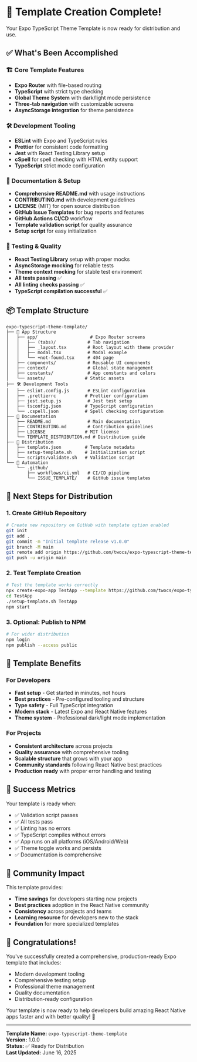 # 🎉 Template Creation Complete!

Your Expo TypeScript Theme Template is now ready for distribution and use.

## ✅ What's Been Accomplished

### 🏗 Core Template Features

- **Expo Router** with file-based routing
- **TypeScript** with strict type checking
- **Global Theme System** with dark/light mode persistence
- **Three-tab navigation** with customizable screens
- **AsyncStorage integration** for theme persistence

### 🛠 Development Tooling

- **ESLint** with Expo and TypeScript rules
- **Prettier** for consistent code formatting
- **Jest** with React Testing Library setup
- **cSpell** for spell checking with HTML entity support
- **TypeScript** strict mode configuration

### 📝 Documentation & Setup

- **Comprehensive README.md** with usage instructions
- **CONTRIBUTING.md** with development guidelines
- **LICENSE** (MIT) for open source distribution
- **GitHub Issue Templates** for bug reports and features
- **GitHub Actions CI/CD** workflow
- **Template validation script** for quality assurance
- **Setup script** for easy initialization

### 🧪 Testing & Quality

- **React Testing Library** setup with proper mocks
- **AsyncStorage mocking** for reliable tests
- **Theme context mocking** for stable test environment
- **All tests passing** ✅
- **All linting checks passing** ✅
- **TypeScript compilation successful** ✅

## 📦 Template Structure

```
expo-typescript-theme-template/
├── 📱 App Structure
│   ├── app/                    # Expo Router screens
│   │   ├── (tabs)/            # Tab navigation
│   │   ├── _layout.tsx        # Root layout with theme provider
│   │   ├── modal.tsx          # Modal example
│   │   └── +not-found.tsx     # 404 page
│   ├── components/            # Reusable UI components
│   ├── context/               # Global state management
│   ├── constants/             # App constants and colors
│   └── assets/               # Static assets
├── 🛠 Development Tools
│   ├── eslint.config.js       # ESLint configuration
│   ├── .prettierrc           # Prettier configuration
│   ├── jest.setup.js          # Jest test setup
│   ├── tsconfig.json         # TypeScript configuration
│   └── .cspell.json          # Spell checking configuration
├── 📝 Documentation
│   ├── README.md              # Main documentation
│   ├── CONTRIBUTING.md        # Contribution guidelines
│   ├── LICENSE               # MIT license
│   └── TEMPLATE_DISTRIBUTION.md # Distribution guide
├── 🚀 Distribution
│   ├── template.json         # Template metadata
│   ├── setup-template.sh     # Initialization script
│   └── scripts/validate.sh   # Validation script
└── 🤖 Automation
    └── .github/
        ├── workflows/ci.yml   # CI/CD pipeline
        └── ISSUE_TEMPLATE/    # GitHub issue templates
```

## 🚀 Next Steps for Distribution

### 1. Create GitHub Repository

```bash
# Create new repository on GitHub with template option enabled
git init
git add .
git commit -m "Initial template release v1.0.0"
git branch -M main
git remote add origin https://github.com/twocs/expo-typescript-theme-template.git
git push -u origin main
```

### 2. Test Template Creation

```bash
# Test the template works correctly
npx create-expo-app TestApp --template https://github.com/twocs/expo-typescript-theme-template
cd TestApp
./setup-template.sh TestApp
npm start
```

### 3. Optional: Publish to NPM

```bash
# For wider distribution
npm login
npm publish --access public
```

## 🎯 Template Benefits

### For Developers

- **Fast setup** - Get started in minutes, not hours
- **Best practices** - Pre-configured tooling and structure
- **Type safety** - Full TypeScript integration
- **Modern stack** - Latest Expo and React Native features
- **Theme system** - Professional dark/light mode implementation

### For Projects

- **Consistent architecture** across projects
- **Quality assurance** with comprehensive tooling
- **Scalable structure** that grows with your app
- **Community standards** following React Native best practices
- **Production ready** with proper error handling and testing

## 🎉 Success Metrics

Your template is ready when:

- ✅ Validation script passes
- ✅ All tests pass
- ✅ Linting has no errors
- ✅ TypeScript compiles without errors
- ✅ App runs on all platforms (iOS/Android/Web)
- ✅ Theme toggle works and persists
- ✅ Documentation is comprehensive

## 🤝 Community Impact

This template provides:

- **Time savings** for developers starting new projects
- **Best practices** adoption in the React Native community
- **Consistency** across projects and teams
- **Learning resource** for developers new to the stack
- **Foundation** for more specialized templates

## 🎊 Congratulations!

You've successfully created a comprehensive, production-ready Expo template that includes:

- Modern development tooling
- Comprehensive testing setup
- Professional theme management
- Quality documentation
- Distribution-ready configuration

Your template is now ready to help developers build amazing React Native apps faster and with better quality! 🚀

---

**Template Name:** `expo-typescript-theme-template`  
**Version:** 1.0.0  
**Status:** ✅ Ready for Distribution  
**Last Updated:** June 16, 2025
